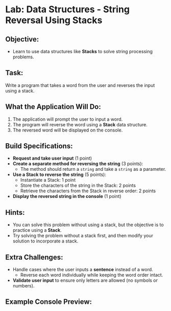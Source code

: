 # Lab: Data Structures - String Reversal Using Stacks

## Objective:
- Learn to use data structures like **Stacks** to solve string processing problems.

## Task:
Write a program that takes a word from the user and reverses the input using a stack.

## What the Application Will Do:
1. The application will prompt the user to input a word.
2. The program will reverse the word using a **Stack** data structure.
3. The reversed word will be displayed on the console.

## Build Specifications:
- **Request and take user input** (1 point)
- **Create a separate method for reversing the string** (3 points):
  - The method should return a `string` and take a `string` as a parameter.
- **Use a Stack to reverse the string** (5 points):
  - Instantiate a Stack: 1 point
  - Store the characters of the string in the Stack: 2 points
  - Retrieve the characters from the Stack in reverse order: 2 points
- **Display the reversed string in the console** (1 point)

## Hints:
- You can solve this problem without using a stack, but the objective is to practice using a **Stack**.
- Try solving the problem without a stack first, and then modify your solution to incorporate a stack.

## Extra Challenges:
- Handle cases where the user inputs a **sentence** instead of a word. 
  - Reverse each word individually while keeping the word order intact.
- **Validate user input** to ensure only letters are allowed (no symbols or numbers).

## Example Console Preview:

